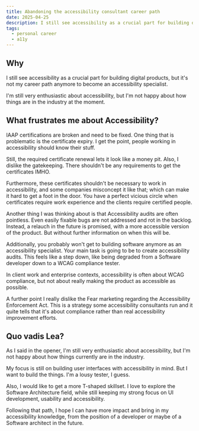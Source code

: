 ```yaml
---
title: Abandoning the accessibility consultant career path
date: 2025-04-25
description: I still see accessibility as a crucial part for building digital products, but it's not my career path anymore to become an accessibility specialist.
tags:
  - personal career
  - a11y
---
```

## Why

I still see accessibility as a crucial part for building digital products, but it's not my career path anymore to become an accessibility specialist.

I'm still very enthusiastic about accessibility, but I'm not happy about how things are in the industry at the moment.

## What frustrates me about Accessibility?

IAAP certifications are broken and need to be fixed. One thing that is problematic is the certificate expiry. I get the point, people working in accessibility should know their stuff.

Still, the required certificate renewal lets it look like a money pit. Also, I dislike the gatekeeping. There shouldn't be any requirements to get the certificates IMHO.

Furthermore, these certificates shouldn't be necessary to work in accessibility, and some companies misconcept it like that; which can make it hard to get a foot in the door. You have a perfect vicious circle when certificates require work experience and the clients require certified people.

Another thing I was thinking about is that Accessibility audits are often pointless. Even easily fixable bugs are not addressed and rot in the backlog. Instead, a relauch in the future is promised, with a more accessible version of the product. But without further information on when this will be.

Additionally, you probably won't get to building software anymore as an accessibility specialist. Your main task is going to be to create accessibility audits. This feels like a step down, like being degraded from a Software developer down to a WCAG compliance tester.

In client work and enterprise contexts, accessibility is often about WCAG compliance, but not about really making the product as accessible as possible.

A further point I really dislike the Fear marketing regarding the Accessibility Enforcement Act. This is a strategy some accessibility consultants run and it quite tells that it's about compliance rather than real accessibility improvement efforts.

## Quo vadis Lea?

As I said in the opener, I'm still very enthusiastic about accessibility, but I'm not happy about how things currently are in the industry.

My focus is still on building user interfaces with accessibility in mind. But I want to build the things. I'm a lousy tester, I guess.

Also, I would like to get a more T-shaped skillset. I love to explore the Software Architecture field, while still keeping my strong focus on UI development, usability and accessibility.

Following that path, I hope I can have more impact and bring in my accessibility knowledge, from the position of a developer or maybe of a Software architect in the future.
